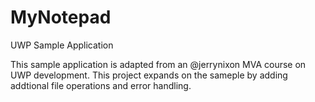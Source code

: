# MyNotepad
UWP Sample Application

This sample application is adapted from an @jerrynixon MVA course on UWP development. This project expands on the sameple by adding addtional file operations and error handling.
